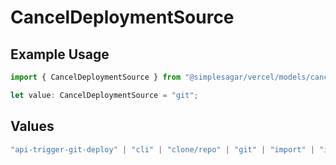 # CancelDeploymentSource

## Example Usage

```typescript
import { CancelDeploymentSource } from "@simplesagar/vercel/models/canceldeploymentop.js";

let value: CancelDeploymentSource = "git";
```

## Values

```typescript
"api-trigger-git-deploy" | "cli" | "clone/repo" | "git" | "import" | "import/repo" | "redeploy"
```